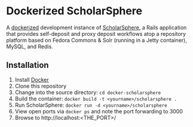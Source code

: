Dockerized ScholarSphere
========================

A [dockerized](http://docker.io) development instance of [ScholarSphere](http://github.com/psu-stewardship/scholarsphere), a Rails application that provides self-deposit and proxy deposit workflows atop a repository platform based on Fedora Commons & Solr (running in a Jetty container), MySQL, and Redis.

Installation
------------

1. Install [Docker](http://www.docker.io/gettingstarted/)
1. Clone this repository
1. Change into the source directory: `cd docker-scholarsphere`
1. Build the container: `docker build -t <yourname>/scholarsphere .`
1. Run ScholarSphere: `docker run -d <yourname>/scholarsphere`
1. View open ports via `docker ps` and note the port forwarding to 3000
1. Browse to http://localhost:<THE_PORT>/
